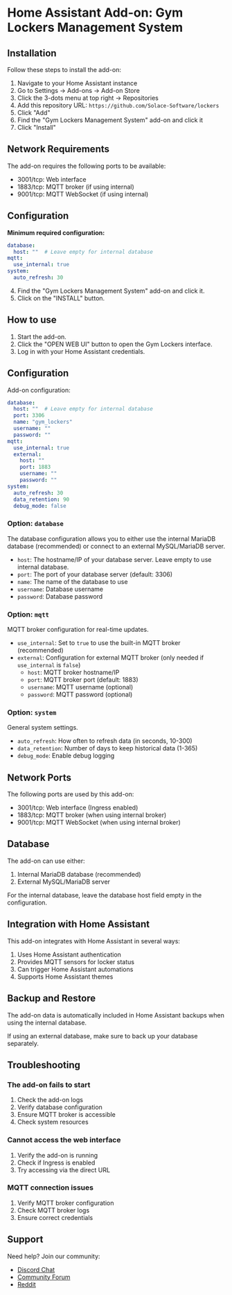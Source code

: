 # Home Assistant Add-on: Gym Lockers Management System

## Installation

Follow these steps to install the add-on:

1. Navigate to your Home Assistant instance
2. Go to Settings -> Add-ons -> Add-on Store
3. Click the 3-dots menu at top right -> Repositories
4. Add this repository URL: `https://github.com/Solace-Software/lockers`
5. Click "Add"
6. Find the "Gym Lockers Management System" add-on and click it
7. Click "Install"

## Network Requirements

The add-on requires the following ports to be available:
- 3001/tcp: Web interface
- 1883/tcp: MQTT broker (if using internal)
- 9001/tcp: MQTT WebSocket (if using internal)

## Configuration

**Minimum required configuration:**
```yaml
database:
  host: ""  # Leave empty for internal database
mqtt:
  use_internal: true
system:
  auto_refresh: 30
```
4. Find the "Gym Lockers Management System" add-on and click it.
5. Click on the "INSTALL" button.

## How to use

1. Start the add-on.
2. Click the "OPEN WEB UI" button to open the Gym Lockers interface.
3. Log in with your Home Assistant credentials.

## Configuration

Add-on configuration:

```yaml
database:
  host: ""  # Leave empty for internal database
  port: 3306
  name: "gym_lockers"
  username: ""
  password: ""
mqtt:
  use_internal: true
  external:
    host: ""
    port: 1883
    username: ""
    password: ""
system:
  auto_refresh: 30
  data_retention: 90
  debug_mode: false
```

### Option: `database`

The database configuration allows you to either use the internal MariaDB database (recommended) or connect to an external MySQL/MariaDB server.

- `host`: The hostname/IP of your database server. Leave empty to use internal database.
- `port`: The port of your database server (default: 3306)
- `name`: The name of the database to use
- `username`: Database username
- `password`: Database password

### Option: `mqtt`

MQTT broker configuration for real-time updates.

- `use_internal`: Set to `true` to use the built-in MQTT broker (recommended)
- `external`: Configuration for external MQTT broker (only needed if `use_internal` is `false`)
  - `host`: MQTT broker hostname/IP
  - `port`: MQTT broker port (default: 1883)
  - `username`: MQTT username (optional)
  - `password`: MQTT password (optional)

### Option: `system`

General system settings.

- `auto_refresh`: How often to refresh data (in seconds, 10-300)
- `data_retention`: Number of days to keep historical data (1-365)
- `debug_mode`: Enable debug logging

## Network Ports

The following ports are used by this add-on:

- 3001/tcp: Web interface (Ingress enabled)
- 1883/tcp: MQTT broker (when using internal broker)
- 9001/tcp: MQTT WebSocket (when using internal broker)

## Database

The add-on can use either:

1. Internal MariaDB database (recommended)
2. External MySQL/MariaDB server

For the internal database, leave the database host field empty in the configuration.

## Integration with Home Assistant

This add-on integrates with Home Assistant in several ways:

1. Uses Home Assistant authentication
2. Provides MQTT sensors for locker status
3. Can trigger Home Assistant automations
4. Supports Home Assistant themes

## Backup and Restore

The add-on data is automatically included in Home Assistant backups when using the internal database.

If using an external database, make sure to back up your database separately.

## Troubleshooting

### The add-on fails to start

1. Check the add-on logs
2. Verify database configuration
3. Ensure MQTT broker is accessible
4. Check system resources

### Cannot access the web interface

1. Verify the add-on is running
2. Check if Ingress is enabled
3. Try accessing via the direct URL

### MQTT connection issues

1. Verify MQTT broker configuration
2. Check MQTT broker logs
3. Ensure correct credentials

## Support

Need help? Join our community:

- [Discord Chat][discord]
- [Community Forum][forum]
- [Reddit][reddit]

[discord]: https://discord.gg/c5DvZ4e
[forum]: https://community.home-assistant.io
[reddit]: https://reddit.com/r/homeassistant